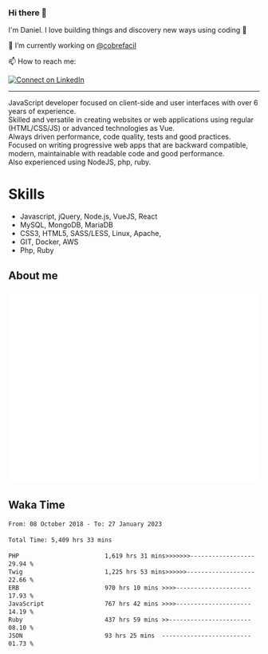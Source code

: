 ### Hi there 👋

I'm Daniel. I love building things and discovery new ways using coding :raised_hands: 

🔭 I’m currently working on [@cobrefacil](https://www.cobrefacil.com.br/)

📫 How to reach me:

[![Connect on LinkedIn](https://img.shields.io/badge/--linkedin?label=LinkedIn&logo=LinkedIn&style=social)](https://www.linkedin.com/in/daniel-cerverizzo/)

---

JavaScript developer focused on client-side and user interfaces with over 6 years of experience.  
Skilled and versatile in creating websites or web applications using regular (HTML/CSS/JS) or advanced technologies as Vue.  
Always driven performance, code quality, tests and good practices.  
 Focused on writing progressive web apps that are backward compatible, modern, maintainable with readable code and good performance.  
Also experienced using NodeJS, php, ruby. 


# Skills

 - Javascript, jQuery, Node.js, VueJS, React
 - MySQL, MongoDB, MariaDB    
 - CSS3, HTML5, SASS/LESS,  Linux, Apache,
 - GIT, Docker, AWS
 - Php, Ruby

## About me

![Metrics](/github-metrics.svg)

## Waka Time

<!--START_SECTION:waka-->

```text
From: 08 October 2018 - To: 27 January 2023

Total Time: 5,409 hrs 33 mins

PHP                        1,619 hrs 31 mins>>>>>>>------------------   29.94 %
Twig                       1,225 hrs 53 mins>>>>>>-------------------   22.66 %
ERB                        970 hrs 10 mins >>>>---------------------   17.93 %
JavaScript                 767 hrs 42 mins >>>>---------------------   14.19 %
Ruby                       437 hrs 59 mins >>-----------------------   08.10 %
JSON                       93 hrs 25 mins  -------------------------   01.73 %
```

<!--END_SECTION:waka-->

